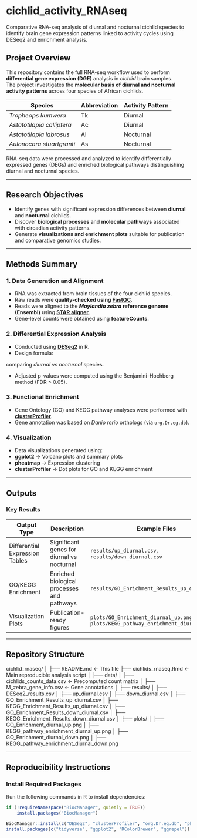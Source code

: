# cichlid_activity_RNAseq
Comparative RNA-seq analysis of diurnal and nocturnal cichlid species to identify brain gene expression patterns linked to activity cycles using DESeq2 and enrichment analysis.

## Project Overview

This repository contains the full RNA-seq workflow used to perform **differential gene expression (DGE)** analysis in *cichlid* brain samples.  
The project investigates the **molecular basis of diurnal and nocturnal activity patterns** across four species of African cichlids.

| Species | Abbreviation | Activity Pattern |
|----------|---------------|------------------|
| *Tropheops kumwera* | Tk | Diurnal |
| *Astatotilapia calliptera* | Ac | Diurnal |
| *Astatotilapia labrosus* | Al | Nocturnal |
| *Aulonocara stuartgranti* | As | Nocturnal |

RNA-seq data were processed and analyzed to identify differentially expressed genes (DEGs) and enriched biological pathways distinguishing diurnal and nocturnal species.

---

## Research Objectives

- Identify genes with significant expression differences between **diurnal** and **nocturnal** cichlids.  
- Discover **biological processes** and **molecular pathways** associated with circadian activity patterns.  
- Generate **visualizations and enrichment plots** suitable for publication and comparative genomics studies.

---

## Methods Summary

### 1. **Data Generation and Alignment**
- RNA was extracted from brain tissues of the four cichlid species.
- Raw reads were **quality-checked using [FastQC](https://www.bioinformatics.babraham.ac.uk/projects/fastqc/)**.
- Reads were aligned to the ***Maylandia zebra* reference genome (Ensembl)** using **[STAR aligner](https://github.com/alexdobin/STAR)**.
- Gene-level counts were obtained using **featureCounts**.

### 2. **Differential Expression Analysis**
- Conducted using **[DESeq2](https://bioconductor.org/packages/release/bioc/html/DESeq2.html)** in R.
- Design formula: 

comparing *diurnal* vs *nocturnal* species.
- Adjusted p-values were computed using the Benjamini–Hochberg method (FDR ≤ 0.05).

### 3. **Functional Enrichment**
- Gene Ontology (GO) and KEGG pathway analyses were performed with **[clusterProfiler](https://bioconductor.org/packages/release/bioc/html/clusterProfiler.html)**.
- Gene annotation was based on *Danio rerio* orthologs (via `org.Dr.eg.db`).

### 4. **Visualization**
- Data visualizations generated using:
- **ggplot2** → Volcano plots and summary plots  
- **pheatmap** → Expression clustering  
- **clusterProfiler** → Dot plots for GO and KEGG enrichment  

---

## Outputs

### Key Results
| Output Type | Description | Example Files |
|--------------|--------------|----------------|
| Differential Expression Tables | Significant genes for diurnal vs nocturnal | `results/up_diurnal.csv`, `results/down_diurnal.csv` |
| GO/KEGG Enrichment | Enriched biological processes and pathways | `results/GO_Enrichment_Results_up_diurnal.csv` |
| Visualization Plots | Publication-ready figures | `plots/GO_Enrichment_diurnal_up.png`, `plots/KEGG_pathway_enrichment_diurnal_up.png` |

---

## Repository Structure

cichlid_rnaseq/
│
├── README.md <- This file
├── cichlids_rnaseq.Rmd <- Main reproducible analysis script
│
├── data/
│ ├── cichlids_counts_data.csv <- Precomputed count matrix
│ ├── M_zebra_gene_info.csv <- Gene annotations
│
├── results/
│ ├── DESeq2_results.csv
│ ├── up_diurnal.csv
│ ├── down_diurnal.csv
│ ├── GO_Enrichment_Results_up_diurnal.csv
│ ├── KEGG_Enrichment_Results_up_diurnal.csv
│ ├── GO_Enrichment_Results_down_diurnal.csv
│ ├── KEGG_Enrichment_Results_down_diurnal.csv
│
├── plots/
│ ├── GO_Enrichment_diurnal_up.png
│ ├── KEGG_pathway_enrichment_diurnal_up.png
│ ├── GO_Enrichment_diurnal_down.png
│ ├── KEGG_pathway_enrichment_diurnal_down.png



---

## Reproducibility Instructions

### Install Required Packages
Run the following commands in R to install dependencies:
```r
if (!requireNamespace("BiocManager", quietly = TRUE))
    install.packages("BiocManager")

BiocManager::install(c("DESeq2", "clusterProfiler", "org.Dr.eg.db", "pheatmap"))
install.packages(c("tidyverse", "ggplot2", "RColorBrewer", "ggrepel"))
```
